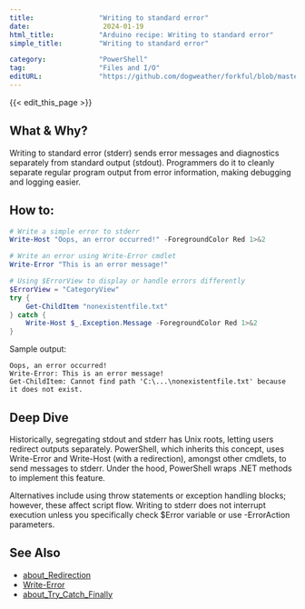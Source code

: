```yaml
---
title:                "Writing to standard error"
date:                  2024-01-19
html_title:           "Arduino recipe: Writing to standard error"
simple_title:         "Writing to standard error"

category:             "PowerShell"
tag:                  "Files and I/O"
editURL:              "https://github.com/dogweather/forkful/blob/master/content/en/powershell/writing-to-standard-error.md"
---
```


{{< edit_this_page >}}

## What & Why?
Writing to standard error (stderr) sends error messages and diagnostics separately from standard output (stdout). Programmers do it to cleanly separate regular program output from error information, making debugging and logging easier.

## How to:
```PowerShell
# Write a simple error to stderr
Write-Host "Oops, an error occurred!" -ForegroundColor Red 1>&2

# Write an error using Write-Error cmdlet
Write-Error "This is an error message!"

# Using $ErrorView to display or handle errors differently
$ErrorView = "CategoryView"
try {
    Get-ChildItem "nonexistentfile.txt"
} catch {
    Write-Host $_.Exception.Message -ForegroundColor Red 1>&2
}
```

Sample output:
```
Oops, an error occurred!
Write-Error: This is an error message!
Get-ChildItem: Cannot find path 'C:\...\nonexistentfile.txt' because it does not exist.
```

## Deep Dive
Historically, segregating stdout and stderr has Unix roots, letting users redirect outputs separately. PowerShell, which inherits this concept, uses Write-Error and Write-Host (with a redirection), amongst other cmdlets, to send messages to stderr. Under the hood, PowerShell wraps .NET methods to implement this feature.

Alternatives include using throw statements or exception handling blocks; however, these affect script flow. Writing to stderr does not interrupt execution unless you specifically check $Error variable or use -ErrorAction parameters.

## See Also
- [about_Redirection](https://docs.microsoft.com/powershell/module/microsoft.powershell.core/about/about_redirection)
- [Write-Error](https://docs.microsoft.com/powershell/module/microsoft.powershell.utility/write-error)
- [about_Try_Catch_Finally](https://docs.microsoft.com/en-us/powershell/scripting/learn/deep-dives/everything-about-exceptions?view=powershell-7.1)
